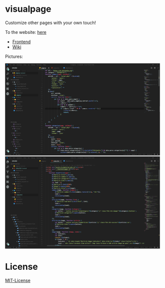 # visualpage
Customize other pages with your own touch!

To the website: [here]() 
* [Frontend](https://codedoctorde.github.io/visualpage/frontend/) 
* [Wiki](https://github.com/codedoctorde/visualpage/wiki/)

Pictures:

![Picture-1](1.png "Backend")
![Picture-1](2.png "Frontend")


# License

[MIT-License](LICENSE)

